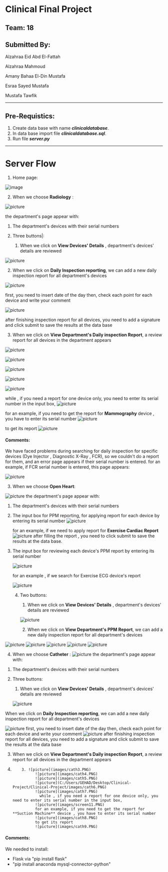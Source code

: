 # Clinical Final Project


## Team: 18

## Submitted By:  

Alzahraa Eid Abd El-Fattah

Alzahraa Mahmoud

Amany Bahaa El-Din Mustafa

Esraa Sayed Mustafa

Mustafa Tawfik

-------------




## Pre-Requistics:

1) Create data base with name ***clinicaldatabase***.
2) In data base import file ***clinicaldatabase.sql***.
3) Run file ***server.py***

---------------

# Server Flow

1) Home page:



![image](images/screen1.PNG)



2) When we choose **Radiology** :

![picture](images/screen2.PNG)



the department's page appear with:

1. The department's devices with their serial numbers

2. Three buttons|:

   1. When we click on **View Devices' Details** , department's devices' details are reviewed

![picture](images/screen3.PNG)

2. When we click on **Daily Inspection reporting**, we can add a new daily inspection report for all department's devices

![picture](images/screen4.PNG)

   first, you need to insert date of the day
   then, check each point for each device and write your comment

   

 ![picture](images/screen5.PNG)

   after finishing inspection report for all devices, you need to add a signature and click submit to save the results at the data base

3. When we click on **View Department's Daily inspection Report**, a review report for all devices in the department appears



![picture](images/screen6.PNG)

![picture](images/screen7.PNG)

![picture](images/screen8.PNG)

![picture](images/screen9.PNG)

![picture](images/screen10.PNG)

while , if you need a report for one device only, you need to enter its serial number in the input box, 
![picture](images/screen11.PNG)



for an example, if you need to get the report for **Mammography** device , you have to enter its serial number 
![picture](images\screen13.PNG)



to get its report
![picture](images/screen12.PNG)

#### Comments:

We have faced problems during searching for daily inspection for specific devices (Dye Injector , Diagnostic X-Ray , FCR),
so we couldn't do a report for them, and an error page appears if their serial number is entered.
for an example, if FCR serial number is entered, this page appears:



![picture](/images/error.PNG)





3) When we choose **Open Heart**:



![picture](images/open1.PNG)
the department's page appear with:

1. The department's devices with their serial numbers

2. The input box for PPM reporting, for applying report for each device by entering its serial number
   ![picture](images/open3.PNG)

   

   for an example, if we need to apply report for **Exercise Cardiac Report** 
   ![picture](images/reportPPM.PNG)
   after filling the report , you need to click submit to save the results at the data base.



3. The input box for reviewing each device's PPM report by entering its serial number

   ![picture](images/open4.PNG)

   for an example , if we search for Exercise ECG device's report

   ![picture](images/open6.PNG)

   

   

   4. Two buttons:

      

      1. When we click on **View Devices' Details** , department's devices' details are reviewed

      ![picture](images/open2.PNG)

      2. When we click on **View Department's PPM Report**, we can add a new daily inspection report for all department's devices

![picture](images/report1.PNG)
![picture](images/report2.PNG)
![picture](images/report3.PNG)
![picture](images/report4.PNG)
![picture](images/report5.PNG)



4) When we choose **Catheter** :
![picture](images/catheter.PNG)
the department's page appear with:

1. The department's devices with their serial numbers

2. Three buttons:

   1. When we click on **View Devices' Details** , department's devices' details are reviewed

   ![picture](images/catheter1.PNG)

   

When we click on **Daily Inspection reporting**, we can add a new daily inspection report for all department's devices

![picture](images/cath1.PNG)
first, you need to insert date of the day
then, check each point for each device and write your comment
![picture](images/cath2.PNG)
after finishing inspection report for all devices, you need to add a signature and click submit to save the results at the data base

   3. When we click on **View Department's Daily inspection Report**, a review report for all devices in the department appears

      

2.         3. ![picture](images/cath3.PNG)
                 ![picture](images/cath4.PNG)
                 ![picture](images/cath5.PNG)
                 ![picture](C:/Users/GEHAD/Desktop/Clinical-Project/Clinical-Project/images/cath6.PNG)
                 ![picture](images/cath7.PNG)
                   while , if you need a report for one device only, you need to enter its serial number in the input box, 
                 ![picture](images/screen11.PNG)
                 for an example, if you need to get the report for **Suction Machine** device , you have to enter its serial number 
                 ![picture](images/cath8.PNG)
                 to get its report
                 ![picture](images/cath9.PNG)


#### Comments:

  We needed to install:

  - Flask via "pip install flask"
  - "pip install anaconda mysql-connector-python"
